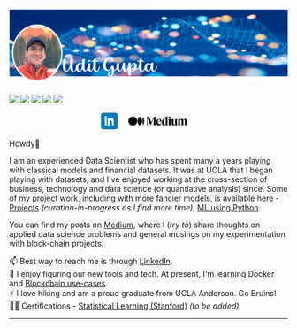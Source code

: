 # [![Udit Gupta header](https://github.com/uditgt/uditgt/blob/main/assets/Banner.png)](https://www.linkedin.com/in/uditgt/)
![](https://img.shields.io/badge/Programming-Python,%20R-blue?logo=python&logoColor=white)
![](https://img.shields.io/badge/DB-MySQL-blue?logo=mysql&logoColor=white)
![](https://img.shields.io/badge/Machine%20Learning-Scikit--learn,%20XGBoost,%20Imblearn-blue?logo=scikitlearn&logoColor=white)
![](https://img.shields.io/badge/Visualization-Tableau,%20PowerBI-blue?logo=tableau&logoColor=white)
![](https://img.shields.io/badge/Learning%20(Basic)-Git,%20Docker,%20Bash-blue)


<p align='center'>
<a href="https://www.linkedin.com/in/uditgt/"><img height="30" src="https://github.com/uditgt/uditgt/blob/main/assets/linkedin.png"></a>&nbsp;&nbsp;
<a href="https://medium.com/@uditg"><img height="30" src="https://github.com/uditgt/uditgt/blob/main/assets/medium.png"></a>&nbsp;&nbsp;
</p>

Howdy🤠

I am an experienced Data Scientist who has spent many a years playing with classical models and financial datasets. It was at UCLA that I began playing with datasets, and I've enjoyed working at the cross-section of business, technology and data science (or quantiative analysis) since. Some of my project work, including with more fancier models, is available here - [Projects](https://github.com/uditgt/Projects) *(curation-in-progress as I find more time)*, [ML using Python](https://github.com/uditgt/ML_python). 

You can find my posts on [Medium](https://medium.com/@uditg), where I (*try to*) share thoughts on applied data science problems and general musings on my experimentation with block-chain projects. 

📫 Best way to reach me is through [LinkedIn](https://www.linkedin.com/in/uditgt/).   
🌱 I enjoy figuring our new tools and tech. At present, I'm learning Docker and [Blockchain use-cases](https://github.com/uditgt/crypto).  
⚡ I love hiking and am a proud graduate from UCLA Anderson. Go Bruins!  
👨‍🎓 Certifications - [Statistical Learning (Stanford)](https://courses.edx.org/certificates/e2af3fd785104cd8823c2dd87104f94f) *(to be added)*


<!--
**uditgt/uditgt** is a ✨ _special_ ✨ repository because its `README.md` (this file) appears on your GitHub profile.

Here are some ideas to get you started:
- 🔭 I’m currently working on ...
- 🌱 I’m currently learning ...
- 👯 I’m looking to collaborate on ...
- 🤔 I’m looking for help with ...
- 💬 Ask me about ...
- 📫 How to reach me: ...
- 😄 Pronouns: ...
- ⚡ Fun fact: ...
-->

  ---
  
<!--
Intesting links:

**SQL**: [SQLZoo](https://sqlzoo.net/wiki/SQL_Tutorial), [SQL Puzzles](https://blog.sqlauthority.com/category/sql-puzzle/), [SQL Formatting](https://poorsql.com/)

-->
